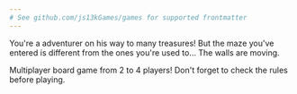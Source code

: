```yaml
---
# See github.com/js13kGames/games for supported frontmatter
---
```

You're a adventurer on his way to many treasures! But the maze you've entered is different from the ones you're used to... The walls are moving.

Multiplayer board game from 2 to 4 players! Don't forget to check the rules before playing.
